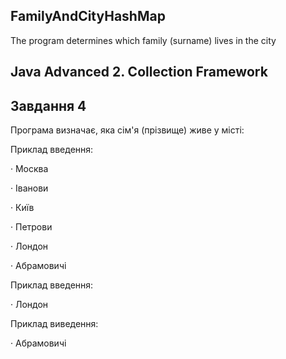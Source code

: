## FamilyAndCityHashMap
The program determines which family (surname) lives in the city
## Java Advanced  2. Collection Framework

## Завдання 4
Програма визначає, яка сім'я (прізвище) живе у місті:

Приклад введення:

· Москва

· Іванови

· Київ

· Петрови

· Лондон

· Абрамовичі

Приклад введення:

· Лондон

Приклад виведення:

· Абрамовичі
